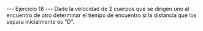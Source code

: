 --- Ejercicio 18 ---
Dado la velocidad de 2 cuerpos que se dirigen uno al encuentro de otro determinar el
tiempo de encuentro si la distancia que los separa inicialmente es “D”.
